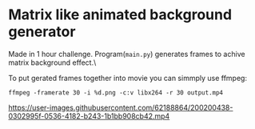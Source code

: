 # Matrix like animated background generator

Made in 1 hour challenge. Program(```main.py```) generates frames to achive matrix background effect.\

To put gerated frames together into movie you can simmply use ffmpeg:
```
ffmpeg -framerate 30 -i %d.png -c:v libx264 -r 30 output.mp4
```

https://user-images.githubusercontent.com/62188864/200200438-0302995f-0536-4182-b243-1b1bb908cb42.mp4
